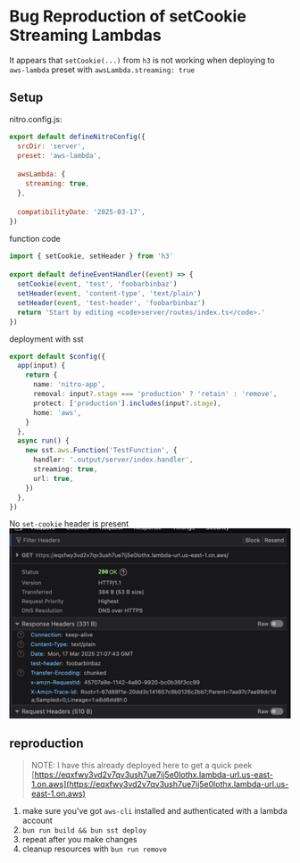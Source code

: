 # Bug Reproduction of setCookie Streaming Lambdas

It appears that `setCookie(...)` from `h3` is not working when deploying to `aws-lambda` preset with `awsLambda.streaming: true`

## Setup

nitro.config.js:

```js
export default defineNitroConfig({
  srcDir: 'server',
  preset: 'aws-lambda',

  awsLambda: {
    streaming: true,
  },

  compatibilityDate: '2025-03-17',
})
```

function code

```ts
import { setCookie, setHeader } from 'h3'

export default defineEventHandler((event) => {
  setCookie(event, 'test', 'foobarbinbaz')
  setHeader(event, 'content-type', 'text/plain')
  setHeader(event, 'test-header', 'foobarbinbaz')
  return 'Start by editing <code>server/routes/index.ts</code>.'
})
```

deployment with sst

```ts
export default $config({
  app(input) {
    return {
      name: 'nitro-app',
      removal: input?.stage === 'production' ? 'retain' : 'remove',
      protect: ['production'].includes(input?.stage),
      home: 'aws',
    }
  },
  async run() {
    new sst.aws.Function('TestFunction', {
      handler: '.output/server/index.handler',
      streaming: true,
      url: true,
    })
  },
})
```

No `set-cookie` header is present
![image showing the bug of not having a set cookie header](docs/example.png)

## reproduction

> NOTE: I have this already deployed here to get a quick peek
> [https://eqxfwy3vd2v7qv3ush7ue7ij5e0lothx.lambda-url.us-east-1.on.aws](https://eqxfwy3vd2v7qv3ush7ue7ij5e0lothx.lambda-url.us-east-1.on.aws)

1. make sure you've got `aws-cli` installed and authenticated with a lambda account
1. `bun run build && bun sst deploy`
1. repeat after you make changes
1. cleanup resources with `bun run remove`
